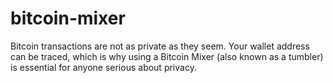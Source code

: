 # bitcoin-mixer
Bitcoin transactions are not as private as they seem. Your wallet address can be traced, which is why using a Bitcoin Mixer (also known as a tumbler) is essential for anyone serious about privacy. 

